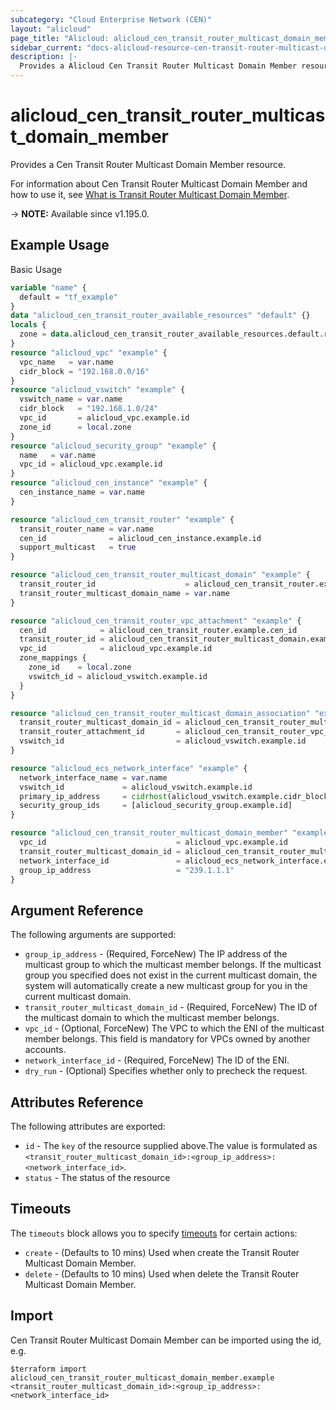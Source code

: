 ```yaml
---
subcategory: "Cloud Enterprise Network (CEN)"
layout: "alicloud"
page_title: "Alicloud: alicloud_cen_transit_router_multicast_domain_member"
sidebar_current: "docs-alicloud-resource-cen-transit-router-multicast-domain-member"
description: |-
  Provides a Alicloud Cen Transit Router Multicast Domain Member resource.
---
```


# alicloud_cen_transit_router_multicast_domain_member

Provides a Cen Transit Router Multicast Domain Member resource.

For information about Cen Transit Router Multicast Domain Member and how to use it, see [What is Transit Router Multicast Domain Member](https://www.alibabacloud.com/help/en/cen/developer-reference/api-cbn-2017-09-12-registertransitroutermulticastgroupmembers).

-> **NOTE:** Available since v1.195.0.

## Example Usage

Basic Usage

```terraform
variable "name" {
  default = "tf_example"
}
data "alicloud_cen_transit_router_available_resources" "default" {}
locals {
  zone = data.alicloud_cen_transit_router_available_resources.default.resources[0].master_zones[1]
}
resource "alicloud_vpc" "example" {
  vpc_name   = var.name
  cidr_block = "192.168.0.0/16"
}
resource "alicloud_vswitch" "example" {
  vswitch_name = var.name
  cidr_block   = "192.168.1.0/24"
  vpc_id       = alicloud_vpc.example.id
  zone_id      = local.zone
}
resource "alicloud_security_group" "example" {
  name   = var.name
  vpc_id = alicloud_vpc.example.id
}
resource "alicloud_cen_instance" "example" {
  cen_instance_name = var.name
}

resource "alicloud_cen_transit_router" "example" {
  transit_router_name = var.name
  cen_id              = alicloud_cen_instance.example.id
  support_multicast   = true
}

resource "alicloud_cen_transit_router_multicast_domain" "example" {
  transit_router_id                    = alicloud_cen_transit_router.example.transit_router_id
  transit_router_multicast_domain_name = var.name
}

resource "alicloud_cen_transit_router_vpc_attachment" "example" {
  cen_id            = alicloud_cen_transit_router.example.cen_id
  transit_router_id = alicloud_cen_transit_router_multicast_domain.example.transit_router_id
  vpc_id            = alicloud_vpc.example.id
  zone_mappings {
    zone_id    = local.zone
    vswitch_id = alicloud_vswitch.example.id
  }
}

resource "alicloud_cen_transit_router_multicast_domain_association" "example" {
  transit_router_multicast_domain_id = alicloud_cen_transit_router_multicast_domain.example.id
  transit_router_attachment_id       = alicloud_cen_transit_router_vpc_attachment.example.transit_router_attachment_id
  vswitch_id                         = alicloud_vswitch.example.id
}

resource "alicloud_ecs_network_interface" "example" {
  network_interface_name = var.name
  vswitch_id             = alicloud_vswitch.example.id
  primary_ip_address     = cidrhost(alicloud_vswitch.example.cidr_block, 100)
  security_group_ids     = [alicloud_security_group.example.id]
}

resource "alicloud_cen_transit_router_multicast_domain_member" "example" {
  vpc_id                             = alicloud_vpc.example.id
  transit_router_multicast_domain_id = alicloud_cen_transit_router_multicast_domain_association.example.transit_router_multicast_domain_id
  network_interface_id               = alicloud_ecs_network_interface.example.id
  group_ip_address                   = "239.1.1.1"
}
```

## Argument Reference

The following arguments are supported:
* `group_ip_address` - (Required, ForceNew) The IP address of the multicast group to which the multicast member belongs. If the multicast group you specified does not exist in the current multicast domain, the system will automatically create a new multicast group for you in the current multicast domain.
* `transit_router_multicast_domain_id` - (Required, ForceNew) The ID of the multicast domain to which the multicast member belongs.
* `vpc_id` - (Optional, ForceNew) The VPC to which the ENI of the multicast member belongs. This field is mandatory for VPCs owned by another accounts.
* `network_interface_id` - (Required, ForceNew) The ID of the ENI.
* `dry_run` - (Optional) Specifies whether only to precheck the request.


## Attributes Reference

The following attributes are exported:
* `id` - The `key` of the resource supplied above.The value is formulated as `<transit_router_multicast_domain_id>:<group_ip_address>:<network_interface_id>`.
* `status` - The status of the resource

## Timeouts

The `timeouts` block allows you to specify [timeouts](https://www.terraform.io/docs/configuration-0-11/resources.html#timeouts) for certain actions:
* `create` - (Defaults to 10 mins) Used when create the Transit Router Multicast Domain Member.
* `delete` - (Defaults to 10 mins) Used when delete the Transit Router Multicast Domain Member.

## Import

Cen Transit Router Multicast Domain Member can be imported using the id, e.g.

```shell
$terraform import alicloud_cen_transit_router_multicast_domain_member.example <transit_router_multicast_domain_id>:<group_ip_address>:<network_interface_id>
```